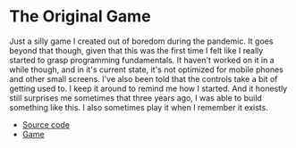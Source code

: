 # The Original Game

Just a silly game I created out of boredom during the pandemic. It goes beyond that though, given that this was the first time I felt like I really started to grasp programming fundamentals. It haven't worked on it in a while though, and in it's current state, it's not optimized for mobile phones and other small screens. I've also been told that the controls take a bit of getting used to. I keep it around to remind me how I started. And it honestly still surprises me sometimes that three years ago, I was able to build something like this. I also sometimes play it when I remember it exists.

- [Source code](https://github.com/paglobal/the-original-game)
- [Game](https://paglobal.github.io/the-original-game)
